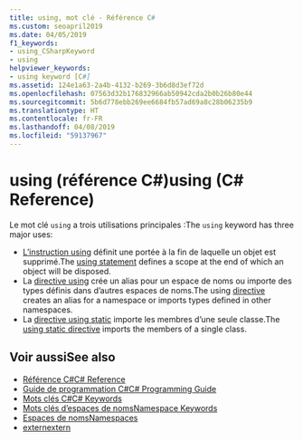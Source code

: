 ```yaml
---
title: using, mot clé - Référence C#
ms.custom: seoapril2019
ms.date: 04/05/2019
f1_keywords:
- using_CSharpKeyword
- using
helpviewer_keywords:
- using keyword [C#]
ms.assetid: 124e1a63-2a4b-4132-b269-3b6d8d3ef72d
ms.openlocfilehash: 07563d32b176832966ab50942cda2b0b26b80e44
ms.sourcegitcommit: 5b6d778ebb269ee6684fb57ad69a8c28b06235b9
ms.translationtype: HT
ms.contentlocale: fr-FR
ms.lasthandoff: 04/08/2019
ms.locfileid: "59137967"
---
```

# <a name="using-c-reference"></a><span data-ttu-id="5b305-102">using (référence C#)</span><span class="sxs-lookup"><span data-stu-id="5b305-102">using (C# Reference)</span></span>

<span data-ttu-id="5b305-103">Le mot clé `using` a trois utilisations principales :</span><span class="sxs-lookup"><span data-stu-id="5b305-103">The `using` keyword has three major uses:</span></span>
- <span data-ttu-id="5b305-104">[L’instruction using](using-statement.md) définit une portée à la fin de laquelle un objet est supprimé.</span><span class="sxs-lookup"><span data-stu-id="5b305-104">The [using statement](using-statement.md) defines a scope at the end of which an object will be disposed.</span></span> 
- <span data-ttu-id="5b305-105">La [directive using](using-directive.md) crée un alias pour un espace de noms ou importe des types définis dans d’autres espaces de noms.</span><span class="sxs-lookup"><span data-stu-id="5b305-105">The using [directive](using-directive.md) creates an alias for a namespace or imports types defined in other namespaces.</span></span> 
- <span data-ttu-id="5b305-106">La [directive using static](using-static.md) importe les membres d’une seule classe.</span><span class="sxs-lookup"><span data-stu-id="5b305-106">The [using static directive](using-static.md) imports the members of a single class.</span></span>

## <a name="see-also"></a><span data-ttu-id="5b305-107">Voir aussi</span><span class="sxs-lookup"><span data-stu-id="5b305-107">See also</span></span>

- [<span data-ttu-id="5b305-108">Référence C#</span><span class="sxs-lookup"><span data-stu-id="5b305-108">C# Reference</span></span>](../index.md)
- [<span data-ttu-id="5b305-109">Guide de programmation C#</span><span class="sxs-lookup"><span data-stu-id="5b305-109">C# Programming Guide</span></span>](../../programming-guide/index.md)
- [<span data-ttu-id="5b305-110">Mots clés C#</span><span class="sxs-lookup"><span data-stu-id="5b305-110">C# Keywords</span></span>](index.md)
- [<span data-ttu-id="5b305-111">Mots clés d’espaces de noms</span><span class="sxs-lookup"><span data-stu-id="5b305-111">Namespace Keywords</span></span>](namespace-keywords.md)
- [<span data-ttu-id="5b305-112">Espaces de noms</span><span class="sxs-lookup"><span data-stu-id="5b305-112">Namespaces</span></span>](../../programming-guide/namespaces/index.md)
- [<span data-ttu-id="5b305-113">extern</span><span class="sxs-lookup"><span data-stu-id="5b305-113">extern</span></span>](extern.md)